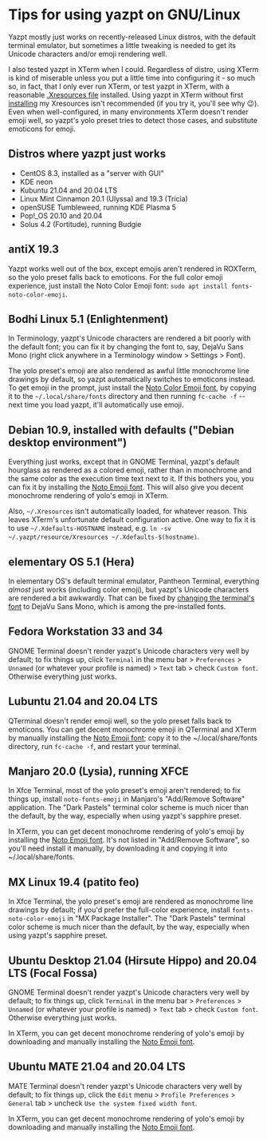 # Tips for using yazpt on GNU/Linux

Yazpt mostly just works on recently-released Linux distros, with the default terminal emulator, but sometimes a little tweaking is needed to get its Unicode characters and/or emoji rendering well.

I also tested yazpt in XTerm when I could. Regardless of distro, using XTerm is kind of miserable unless you put a little time into configuring it - so much so, in fact, that I only ever run XTerm, or test yazpt in XTerm, with a reasonable [.Xresources file](./resources/Xresources) installed. Using yazpt in XTerm without first [installing](./resources/install-resources.zsh) my Xresources isn't recommended (if you try it, you'll see why 😉). Even when well-configured, in many environments XTerm doesn't render emoji well, so yazpt's yolo preset tries to detect those cases, and substitute emoticons for emoji.


## Distros where yazpt just works

* CentOS 8.3, installed as a "server with GUI"
* KDE neon
* Kubuntu 21.04 and 20.04 LTS
* Linux Mint Cinnamon 20.1 (Ulyssa) and 19.3 (Tricia)
* openSUSE Tumbleweed, running KDE Plasma 5
* Pop!_OS 20.10 and 20.04
* Solus 4.2 (Fortitude), running Budgie


## antiX 19.3

Yazpt works well out of the box, except emojis aren't rendered in ROXTerm, so the yolo preset falls back to emoticons. For the full color emoji experience, just install the Noto Color Emoji font: `sudo apt install fonts-noto-color-emoji`.


## Bodhi Linux 5.1 (Enlightenment)

In Terminology, yazpt's Unicode characters are rendered a bit poorly with the default font; you can fix it by changing the font to, say, DejaVu Sans Mono (right click anywhere in a Terminology window > Settings > Font).

The yolo preset's emoji are also rendered as awful little monochrome line drawings by default, so yazpt automatically switches to emoticons instead. To get emoji in the prompt, just install the [Noto Color Emoji font](https://github.com/googlefonts/noto-emoji/blob/master/fonts/NotoColorEmoji.ttf), by copying it to the `~/.local/share/fonts` directory and then running `fc-cache -f` -- next time you load yazpt, it'll automatically use emoji.


## Debian 10.9, installed with defaults ("Debian desktop environment")

Everything just works, except that in GNOME Terminal, yazpt's default hourglass as rendered as a colored emoji, rather than in monochrome and the same color as the execution time text next to it. If this bothers you, you can fix it by installing the [Noto Emoji font](https://github.com/googlefonts/noto-emoji/blob/master/fonts/NotoEmoji-Regular.ttf). This will also give you decent monochrome rendering of yolo's emoji in XTerm.

Also, `~/.Xresources` isn't automatically loaded, for whatever reason. This leaves XTerm's unfortunate default configuration active. One way to fix it is to use `~/.Xdefaults-HOSTNAME` instead, e.g. `ln -sv ~/.yazpt/resource/Xresources ~/.Xdefaults-$(hostname)`.


## elementary OS 5.1 (Hera)

In elementary OS's default terminal emulator, Pantheon Terminal, everything _almost_ just works (including color emoji), but yazpt's Unicode characters are rendered a bit awkwardly. That can be fixed by [changing the terminal's font](https://elementaryos.stackexchange.com/questions/1149/how-can-i-change-the-default-terminal-font) to DejaVu Sans Mono, which is among the pre-installed fonts.


## Fedora Workstation 33 and 34

GNOME Terminal doesn't render yazpt's Unicode characters very well by default; to fix things up, click `Terminal` in the menu bar > `Preferences` > `Unnamed` (or whatever your profile is named) > `Text` tab > check `Custom font`. Otherwise everything just works.


## Lubuntu 21.04 and 20.04 LTS

QTerminal doesn't render emoji well, so the yolo preset falls back to emoticons. You can get decent monochrome emoji in QTerminal and XTerm by manually installing the [Noto Emoji font](https://github.com/googlefonts/noto-emoji/blob/master/fonts/NotoEmoji-Regular.ttf); copy it to the ~/.local/share/fonts directory, run `fc-cache -f`, and restart your terminal.


## Manjaro 20.0 (Lysia), running XFCE

In Xfce Terminal, most of the yolo preset's emoji aren't rendered; to fix things up, install `noto-fonts-emoji` in Manjaro's "Add/Remove Software" application. The "Dark Pastels" terminal color scheme is much nicer than the default, by the way, especially when using yazpt's sapphire preset.

In XTerm, you can get decent monochrome rendering of yolo's emoji by installing the [Noto Emoji font](https://github.com/googlefonts/noto-emoji/blob/master/fonts/NotoEmoji-Regular.ttf). It's not listed in "Add/Remove Software", so you'll need install it manually, by downloading it and copying it into ~/.local/share/fonts.


## MX Linux 19.4 (patito feo)

In Xfce Terminal, the yolo preset's emoji are rendered as monochrome line drawings by default; if you'd prefer the full-color experience, install `fonts-noto-color-emoji` in "MX Package Installer". The "Dark Pastels" terminal color scheme is much nicer than the default, by the way, especially when using yazpt's sapphire preset.


## Ubuntu Desktop 21.04 (Hirsute Hippo) and 20.04 LTS (Focal Fossa)

GNOME Terminal doesn't render yazpt's Unicode characters very well by default; to fix things up, click `Terminal` in the menu bar > `Preferences` > `Unnamed` (or whatever your profile is named) > `Text` tab > check `Custom font`. Otherwise everything just works.

In XTerm, you can get decent monochrome rendering of yolo's emoji by downloading and manually installing the [Noto Emoji font](https://github.com/googlefonts/noto-emoji/blob/master/fonts/NotoEmoji-Regular.ttf).


## Ubuntu MATE 21.04 and 20.04 LTS

MATE Terminal doesn't render yazpt's Unicode characters very well by default; to fix things up, click the `Edit` menu > `Profile Preferences` > `General` tab > uncheck `Use the system fixed width font`.

In XTerm, you can get decent monochrome rendering of yolo's emoji by downloading and manually installing the [Noto Emoji font](https://github.com/googlefonts/noto-emoji/blob/master/fonts/NotoEmoji-Regular.ttf).
